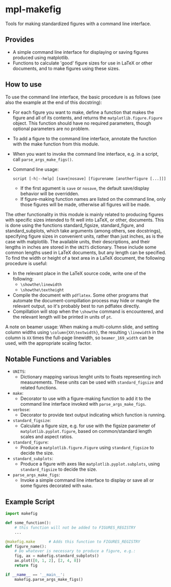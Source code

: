 # mpl-makefig
Tools for making standardized figures with a command line interface.

## Provides
- A simple command line interface for displaying or saving figures produced
  using matplotlib.
- Functions to calculate 'good' figure sizes for use in LaTeX or other
  documents, and to make figures using these sizes.

## How to use
To use the command line interface, the basic procedure is as follows (see also
the example at the end of this docstring):

- For each figure you want to make, define a function that makes the figure and
  all of its contents, and returns the `matplotlib.figure.Figure` object. This
  function should have no required parameters, though optional parameters are no
  problem.
- To add a figure to the command line interface, annotate the function with the
  make function from this module.
- When you want to invoke the command line interface, e.g. in a script, call
  `parse_args_make_figs()`.
- Command line usage:

  `script [-h|--help] [save|nosave] [figurename [anotherfigure [...]]]`
  - If the first agument is `save` or `nosave`, the default save/display
    behavior will be overridden.
  - If figure-making function names are listed on the command line, only those
    figures will be made, otherwise all figures will be made.

The other functionality in this module is mainly related to producing figures
with specific sizes intended to fit well into LaTeX, or other, documents. This
is done using the functions standard_figsize, standard_figure, and
standard_subplots, which take arguments (among others, see docstrings),
specifying figure sizes in convenient units, rather than just inches, as is the
case with matplotlib. The available units, their descriptions, and their lengths
in inches are stored in the `UNITS` dictionary. These include some common lengths
used in LaTeX documents, but any length can be specified. To find the width or
height of a text area in a LaTeX document, the following procedure is useful:

- In the relevant place in the LaTeX source code, write one of the following:
  - `\showthe\linewidth` 
  - `\showthe\textheight`
- Compile the document with `pdflatex`. Some other programs that automate the
  document-compillation process may hide or mangle the relevant output, so it's
  probably best to run pdflatex directly.
- Compillation will stop when the `\showthe` command is encountered, and the
  relevant length will be printed in units of `pt`.

A note on beamer usage: When making a multi-column slide, and setting column
widths using `\column{XX\textwidth}`, the resulting `\linewidth` in the column
is `XX` times the full-page linewidth, so `beamer_169_width` can be used, with the
appropriate scaling factor.

## Notable Functions and Variables 
- `UNITS`: 
  - Dictionary mapping various lenght units to floats representing inch
  measurements. These units can be used with `standard_figsize` and related
  functions.
- `make`:
  - Decorator to use with a figure-making function to add it to the command line
  interface invoked with `parse_args_make_figs`.
- `verbose`:
  - Decorator to provide text output indicating which function is running.
- `standard_figsize`:
  - Calculate a figure size, e.g. for use with the figsize parameter of
  `matplotlib.pyplot.figure`, based on common/standard length scales and aspect
  ratios.
- `standard_figure`:
  - Produce a `matplotlib.figure.Figure` using `standard_figsize` to decide the size.
- `standard_subplots`:
  - Produce a figure with axes like `matplotlib.pyplot.subplots`, using
  `standard_figsize` to decide the size.
- `parse_args_make_figs`:
  - Invoke a simple command line interface to display or save all or some figures
  decorated with `make`.

## Example Script 
```python 
import makefig

def some_function():
    # this function will not be added to FIGURES_REGISTRY
    ...

@makefig.make      # Adds this function to FIGURES_REGISTRY
def figure_name():
    # Do whatever is necessary to produce a figure, e.g.:
    fig, ax = makefig.standard_subplots()
    ax.plot([0, 1, 2], [2, 4, 8])
    return fig

if __name__ == '__main__':
    makefig.parse_args_make_figs()
```
